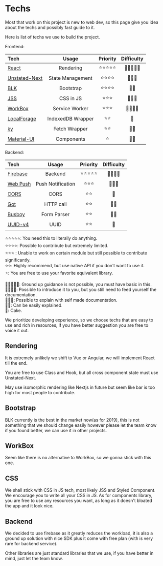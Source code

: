 # Techs

Most that work on this project is new to web dev, so this page give you idea about the techs and possibly fast guide to it.

Here is list of techs we use to build the project.

Frontend:

| Tech                                                                  |       Usage       |  Priority  | Difficulty |
| :-------------------------------------------------------------------- | :---------------: | :--------: | :--------: |
| [React](https://reactjs.org/)                                         |     Rendering     | ⭐️⭐️⭐️⭐️⭐️ | 🌟🌟🌟🌟🌟 |
| [Unstated-Next](https://github.com/jamiebuilds/unstated-next)         | State Management  |  ⭐️⭐️⭐️⭐️  |   🌟🌟🌟   |
| [BLK](https://github.com/creativetimofficial/blk-design-system-react) |     Bootstrap     |  ⭐️⭐️⭐️⭐️  |    🌟🌟    |
| [JSS](https://cssinjs.org/)                                           |     CSS in JS     |   ⭐️⭐️⭐️   |   🌟🌟🌟   |
| [WorkBox](https://developers.google.com/web/tools/workbox/)           |  Service Worker   |   ⭐️⭐️⭐️   |  🌟🌟🌟🌟  |
| [LocalForage](https://github.com/localForage/localForage)             | IndexedDB Wrapper |    ⭐️⭐️    |     🌟     |
| [ky](https://github.com/sindresorhus/ky)                              |   Fetch Wrapper   |    ⭐️⭐️    |    🌟🌟    |
| [Material-UI](https://material-ui.com/)                               |    Components     |     ⭐️     |    🌟🌟    |

Backend:

| Tech                                                  |       Usage       |  Priority  | Difficulty |
| :---------------------------------------------------- | :---------------: | :--------: | :--------: |
| [Firebase](https://firebase.google.com/)              |      Backend      | ⭐️⭐️⭐️⭐️⭐️ |  🌟🌟🌟🌟  |
| [Web Push](https://github.com/web-push-libs/web-push) | Push Notification |   ⭐️⭐️⭐️   |   🌟🌟🌟   |
| [CORS](https://github.com/expressjs/cors)             |       CORS        |    ⭐️⭐️    |     🌟     |
| [Got](https://github.com/sindresorhus/got)            |     HTTP call     |    ⭐️⭐️    |    🌟🌟    |
| [Busboy](https://github.com/mscdex/busboy)            |    Form Parser    |    ⭐️⭐️    |    🌟🌟    |
| [UUID-v4](https://github.com/kelektiv/node-uuid)      |       UUID        |    ⭐️⭐️    |     🌟     |

⭐️⭐️⭐️⭐️⭐️: You need this to literally do anything.  
⭐️⭐️⭐️⭐️: Possible to contribute but extremely limited.  
⭐️⭐️⭐️ : Unable to work on certain module but still possible to contribute significantly.  
⭐️⭐️: Highly recommend, but use native API if you don't want to use it.  
⭐️: You are free to use your favorite equivalent library.  

🌟🌟🌟🌟🌟: Ground up guidance is not possible, you must have basic in this.  
🌟🌟🌟🌟: Possible to introduce it to you, but you still need to feed yourself the documentation.  
🌟🌟🌟: Possible to explain with self made documentation.  
🌟🌟: Can be easily explained.  
🌟: Cake.

We prioritize developing experience, so we choose techs that are easy to use and rich in resources, if you have better suggestion you are free to voice it out.

## Rendering

It is extremely unlikely we shift to Vue or Angular, we will implement React till the end.

You are free to use Class and Hook, but all cross component state must use Unstated-Next.

May use isomorphic rendering like Nextjs in future but seem like bar is too high for most people to contribute.

## Bootstrap

BLK currently is the best in the market now(as for 2019), this is not something that we should change easily however please let the team know if you found better, we can use it in other projects.

## WorkBox

Seem like there is no alternative to WorkBox, so we gonna stick with this one.

## CSS

We shall stick with CSS in JS tech, most likely JSS and Styled Component. We encourage you to write all your CSS in JS. As for components library, you are free to use any resources you want, as long as it doesn't bloated the app and it look nice.

## Backend

We decided to use firebase as it greatly reduces the workload, it is also a ground up solution with nice SDK plus it come with free plan (with is very rare for backend service).

Other libraries are just standard libraries that we use, if you have better in mind, just let the team know.